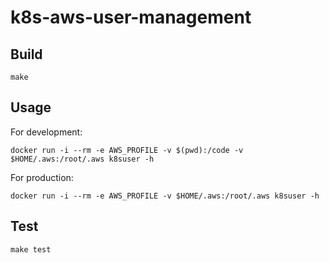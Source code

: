 # k8s-aws-user-management

## Build
```
make
```

## Usage
For development:

```
docker run -i --rm -e AWS_PROFILE -v $(pwd):/code -v $HOME/.aws:/root/.aws k8suser -h
```

For production:
```
docker run -i --rm -e AWS_PROFILE -v $HOME/.aws:/root/.aws k8suser -h
```

## Test
```
make test
```
